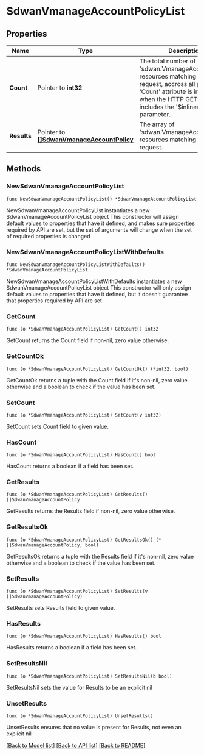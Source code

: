 # SdwanVmanageAccountPolicyList

## Properties

Name | Type | Description | Notes
------------ | ------------- | ------------- | -------------
**Count** | Pointer to **int32** | The total number of &#39;sdwan.VmanageAccountPolicy&#39; resources matching the request, accross all pages. The &#39;Count&#39; attribute is included when the HTTP GET request includes the &#39;$inlinecount&#39; parameter. | [optional] 
**Results** | Pointer to [**[]SdwanVmanageAccountPolicy**](SdwanVmanageAccountPolicy.md) | The array of &#39;sdwan.VmanageAccountPolicy&#39; resources matching the request. | [optional] 

## Methods

### NewSdwanVmanageAccountPolicyList

`func NewSdwanVmanageAccountPolicyList() *SdwanVmanageAccountPolicyList`

NewSdwanVmanageAccountPolicyList instantiates a new SdwanVmanageAccountPolicyList object
This constructor will assign default values to properties that have it defined,
and makes sure properties required by API are set, but the set of arguments
will change when the set of required properties is changed

### NewSdwanVmanageAccountPolicyListWithDefaults

`func NewSdwanVmanageAccountPolicyListWithDefaults() *SdwanVmanageAccountPolicyList`

NewSdwanVmanageAccountPolicyListWithDefaults instantiates a new SdwanVmanageAccountPolicyList object
This constructor will only assign default values to properties that have it defined,
but it doesn't guarantee that properties required by API are set

### GetCount

`func (o *SdwanVmanageAccountPolicyList) GetCount() int32`

GetCount returns the Count field if non-nil, zero value otherwise.

### GetCountOk

`func (o *SdwanVmanageAccountPolicyList) GetCountOk() (*int32, bool)`

GetCountOk returns a tuple with the Count field if it's non-nil, zero value otherwise
and a boolean to check if the value has been set.

### SetCount

`func (o *SdwanVmanageAccountPolicyList) SetCount(v int32)`

SetCount sets Count field to given value.

### HasCount

`func (o *SdwanVmanageAccountPolicyList) HasCount() bool`

HasCount returns a boolean if a field has been set.

### GetResults

`func (o *SdwanVmanageAccountPolicyList) GetResults() []SdwanVmanageAccountPolicy`

GetResults returns the Results field if non-nil, zero value otherwise.

### GetResultsOk

`func (o *SdwanVmanageAccountPolicyList) GetResultsOk() (*[]SdwanVmanageAccountPolicy, bool)`

GetResultsOk returns a tuple with the Results field if it's non-nil, zero value otherwise
and a boolean to check if the value has been set.

### SetResults

`func (o *SdwanVmanageAccountPolicyList) SetResults(v []SdwanVmanageAccountPolicy)`

SetResults sets Results field to given value.

### HasResults

`func (o *SdwanVmanageAccountPolicyList) HasResults() bool`

HasResults returns a boolean if a field has been set.

### SetResultsNil

`func (o *SdwanVmanageAccountPolicyList) SetResultsNil(b bool)`

 SetResultsNil sets the value for Results to be an explicit nil

### UnsetResults
`func (o *SdwanVmanageAccountPolicyList) UnsetResults()`

UnsetResults ensures that no value is present for Results, not even an explicit nil

[[Back to Model list]](../README.md#documentation-for-models) [[Back to API list]](../README.md#documentation-for-api-endpoints) [[Back to README]](../README.md)


